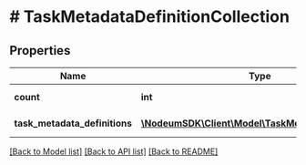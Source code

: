 # # TaskMetadataDefinitionCollection

## Properties

Name | Type | Description | Notes
------------ | ------------- | ------------- | -------------
**count** | **int** |  | [optional] [readonly] 
**task_metadata_definitions** | [**\NodeumSDK\Client\Model\TaskMetadataDefinition[]**](TaskMetadataDefinition.md) |  | [optional] [readonly] 

[[Back to Model list]](../../README.md#documentation-for-models) [[Back to API list]](../../README.md#documentation-for-api-endpoints) [[Back to README]](../../README.md)


